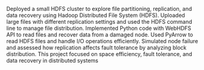 Deployed a small HDFS cluster to explore file partitioning, replication, and data recovery using Hadoop Distributed File System (HDFS). Uploaded large files with different replication settings and used the HDFS command line to manage file distribution. Implemented Python code with WebHDFS API to read files and recover data from a damaged node. Used PyArrow to read HDFS files and handle I/O operations efficiently. Simulated node failure and assessed how replication affects fault tolerance by analyzing block distribution. This project focused on space efficiency, fault tolerance, and data recovery in distributed systems

